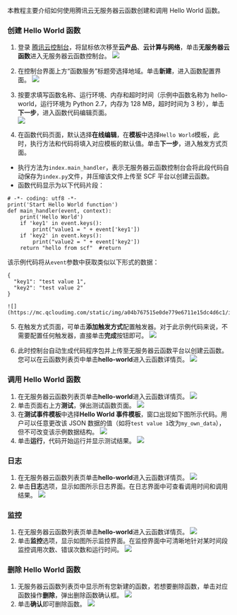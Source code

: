 本教程主要介绍如何使用腾讯云无服务器云函数创建和调用 Hello World 函数。
### 创建 Hello World 函数

1. 登录 [腾讯云控制台](https://console.cloud.tencent.com/)，将鼠标依次移至**云产品**、**云计算与网络**，单击**无服务器云函数**进入无服务器云函数控制台。
![](https://mc.qcloudimg.com/static/img/a3c6da4402074ecac5d3636b080cc307/image.png)
2. 在控制台界面上方“函数服务”标题旁选择地域。单击**新建**，进入函数配置界面。
![](https://mc.qcloudimg.com/static/img/e1a26542efb20c8eece3a684ca9a39ff/image.png)
3. 按要求填写函数名称、运行环境、内存和超时时间（示例中函数名称为 hello-world，运行环境为 Python 2.7，内存为 128 MB，超时时间为 3 秒），单击**下一步**，进入函数代码编辑页面。  
![](https://mc.qcloudimg.com/static/img/379d6fbd425f11b6793c3bfd47753ade/image.png)

4. 在函数代码页面，默认选择**在线编辑**，在**模板**中选择`Hello World`模板，此时，执行方法和代码将填入对应模板的默认值。单击**下一步**，进入触发方式页面。
 - 执行方法为`index.main_handler`，表示无服务器云函数控制台会将此段代码自动保存为`index.py`文件，并压缩该文件上传至 SCF 平台以创建云函数。
 - 函数代码显示为以下代码片段：
```
# -*- coding: utf8 -*-
print('Start Hello World function')
def main_handler(event, context):
    print('Hello World')
    if 'key1' in event.keys():
        print("value1 = " + event['key1'])
    if 'key2' in event.keys():
        print("value2 = " + event['key2'])
    return "hello from scf"  #return
```
该示例代码将从`event`参数中获取类似以下形式的数据：
```
{
  "key1": "test value 1",
  "key2": "test value 2"
}
```

	![](https://mc.qcloudimg.com/static/img/a04b767515e0de779e6711e15dc4d6c1/image.png)

5. 在触发方式页面，可单击**添加触发方式**配置触发器。对于此示例代码来说，不需要配置任何触发器，直接单击**完成**按钮即可。
![](https://mc.qcloudimg.com/static/img/c4389513bf1626529846f72bf4d568c1/image.png)

6. 此时控制台自动生成代码程序包并上传至无服务器云函数平台以创建云函数。您可以在云函数列表页中单击**hello-world**进入云函数详情页。
![](https://mc.qcloudimg.com/static/img/02806b275609788392883c6f2c5de40c/1.png)

### 调用 Hello World 函数
1. 在无服务器云函数列表页单击**hello-world**进入云函数详情页。
![](https://mc.qcloudimg.com/static/img/02806b275609788392883c6f2c5de40c/1.png)
2. 单击页面右上方**测试**，弹出测试函数页面。
![](https://mc.qcloudimg.com/static/img/cdadd81fa4d7b3b32adee86e118dab9f/2.png)
3. 在**测试事件模板**中选择**Hello World 事件模板**，窗口出现如下图所示代码。用户可以任意更改该 JSON 数据的值（如将`test value 1`改为`my_own_data`），但不可改变该示例数据结构。
![](https://mc.qcloudimg.com/static/img/3e2a73916ba1fe974a9faa1139e828a9/image.png)
3. 单击**运行**，代码开始运行并显示测试结果。
![](https://mc.qcloudimg.com/static/img/831acaef8daa0d8a6c7969316bfb61ad/image.png)

### 日志
1. 在无服务器云函数列表页单击**hello-world**进入云函数详情页。
![](https://mc.qcloudimg.com/static/img/02806b275609788392883c6f2c5de40c/1.png)
2. 单击**日志**选项，显示如图所示日志界面。在日志界面中可查看调用时间和调用结果。
![](https://mc.qcloudimg.com/static/img/05f76117a7d5fa860e545687e48339a4/image.png)

### 监控
1. 在无服务器云函数列表页单击**hello-world**进入云函数详情页。
![](https://mc.qcloudimg.com/static/img/02806b275609788392883c6f2c5de40c/1.png)
2. 单击**监控**选项，显示如图所示监控界面。在监控界面中可清晰地针对某时间段监控调用次数、错误次数和运行时间。
![](https://mc.qcloudimg.com/static/img/39d08318de974171952ac0321f0f8503/image.png)

### 删除 Hello World 函数
1. 无服务器云函数列表页中显示所有您新建的函数，若想要删除函数，单击对应函数操作**删除**，弹出删除函数确认框。
![](https://mc.qcloudimg.com/static/img/c7c5c27826941963e2c559753f05c4ed/image.png)
2. 单击**确认**即可删除函数。
![](https://mc.qcloudimg.com/static/img/03ce1707d982a2d1d0967ac468207a2a/image.png)

